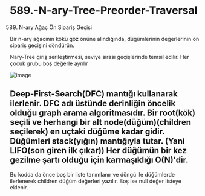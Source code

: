 # 589.-N-ary-Tree-Preorder-Traversal
589. N-ary Ağaç Ön Sipariş Geçişi


Bir n-ary ağacının kökü göz önüne alındığında, düğümlerinin değerlerinin ön sipariş geçişini döndürün.

Nary-Tree giriş serileştirmesi, seviye sırası geçişlerinde temsil edilir. Her çocuk grubu boş değerle ayrılır 

![image](https://user-images.githubusercontent.com/77336040/212171119-b99d411e-09eb-41a9-8ae1-c4f22ec1c5ef.png)


Deep-First-Search(DFC) mantığı kullanarak ilerlenir.
DFC adı üstünde derinliğin öncelik olduğu graph arama algoritmasıdır.
Bir root(kök) seçili ve herhangi bir alt node(düğüm)(children seçilerek) en uçtaki düğüme kadar gidir.
Düğümleri stack(yığın) mantığıyla tutar. (Yani LIFO(son giren ilk çıkar))
Her düğümün bir kez gezilme şartı olduğu için karmaşıklığı O(N)'dir.
-----------------------
Bu kodda da önce boş bir liste tanımlanır ve döngü ile düğümlerde ilerlenerek children düğüm değerleri yazılır. Boş ise null değer listeye eklenir.



